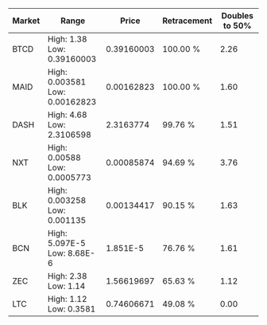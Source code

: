 | Market | Range | Price| Retracement | Doubles to 50% |
| --- | --- | --- | --- | --- |
| BTCD | High: 1.38<br />Low: 0.39160003 | 0.39160003 | 100.00 % | 2.26 |
| MAID | High: 0.003581<br />Low: 0.00162823 | 0.00162823 | 100.00 % | 1.60 |
| DASH | High: 4.68<br />Low: 2.3106598 | 2.3163774 | 99.76 % | 1.51 |
| NXT | High: 0.00588<br />Low: 0.0005773 | 0.00085874 | 94.69 % | 3.76 |
| BLK | High: 0.003258<br />Low: 0.001135 | 0.00134417 | 90.15 % | 1.63 |
| BCN | High: 5.097E-5<br />Low: 8.68E-6 | 1.851E-5 | 76.76 % | 1.61 |
| ZEC | High: 2.38<br />Low: 1.14 | 1.56619697 | 65.63 % | 1.12 |
| LTC | High: 1.12<br />Low: 0.3581 | 0.74606671 | 49.08 % | 0.00 |
